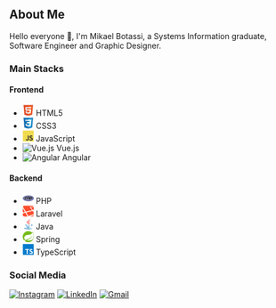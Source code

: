 ## About Me

Hello everyone 👋, I'm Mikael Botassi, a Systems Information graduate, Software Engineer and Graphic Designer.

### Main Stacks

#### Frontend
- <img src="https://raw.githubusercontent.com/devicons/devicon/master/icons/html5/html5-original.svg" alt="HTML5" width="20" height="20"/> HTML5
- <img src="https://raw.githubusercontent.com/devicons/devicon/master/icons/css3/css3-original.svg" alt="CSS3" width="20" height="20"/> CSS3
- <img src="https://raw.githubusercontent.com/devicons/devicon/master/icons/javascript/javascript-original.svg" alt="JavaScript" width="20" height="20"/> JavaScript
- <img src="https://vuejs.org/images/logo.png" alt="Vue.js" width="20" height="20"/> Vue.js
- <img src="https://angular.io/assets/images/logos/angular/angular.png" alt="Angular" width="20" height="20"/> Angular

#### Backend
- <img src="https://raw.githubusercontent.com/devicons/devicon/master/icons/php/php-original.svg" alt="PHP" width="20" height="20"/> PHP
- <img src="https://raw.githubusercontent.com/devicons/devicon/master/icons/laravel/laravel-plain.svg" alt="Laravel" width="20" height="20"/> Laravel
- <img src="https://raw.githubusercontent.com/devicons/devicon/master/icons/java/java-original.svg" alt="Java" width="20" height="20"/> Java
- <img src="https://raw.githubusercontent.com/devicons/devicon/master/icons/spring/spring-original.svg" alt="Spring" width="20" height="20"/> Spring
- <img src="https://raw.githubusercontent.com/devicons/devicon/master/icons/typescript/typescript-original.svg" alt="TypeScript" width="20" height="20"/> TypeScript

### Social Media

[![Instagram](https://img.shields.io/badge/Instagram-@mikael.botassi-blue?style=for-the-badge&logo=instagram)](https://www.instagram.com/mikael.botassi/)
[![LinkedIn](https://img.shields.io/badge/LinkedIn-Mikael%20Botassi%20de%20Oliveira-blue?style=for-the-badge&logo=linkedin)](https://www.linkedin.com/in/mikael-botassi-de-oliveira-bb5030218/)
[![Gmail](https://img.shields.io/badge/Gmail-mikaelbotassi%40gmail.com-red?style=for-the-badge&logo=gmail)](mailto:mikaelbotassi@gmail.com)

